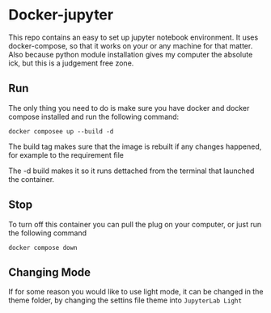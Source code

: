 # Docker-jupyter

This repo contains an easy to set up jupyter notebook environment. It uses docker-compose, so that it works on your or any machine for that matter. Also because python module installation gives my computer the absolute ick, but this is a judgement free zone.

## Run

The only thing you need to do is make sure you have docker and docker compose installed and run the following command:

```
docker composee up --build -d
```

The build tag makes sure that the image is rebuilt if any changes happened, for example to the requirement file

The -d build makes it so it runs dettached from the terminal that launched the container.

## Stop

To turn off this container you can pull the plug on your computer, or just run the following command

```
docker compose down
```

## Changing Mode

If for some reason you would like to use light mode, it can be changed in the theme folder, by changing the settins file theme into `JupyterLab Light`
